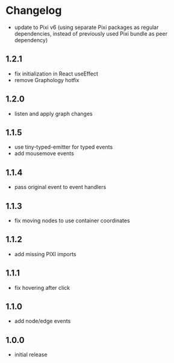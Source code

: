 # Changelog

- update to Pixi v6 (using separate Pixi packages as regular dependencies, instead of previously used Pixi bundle as peer dependency)

## 1.2.1

- fix initialization in React useEffect
- remove Graphology hotfix

## 1.2.0

- listen and apply graph changes
## 1.1.5

- use tiny-typed-emitter for typed events
- add mousemove events

## 1.1.4

- pass original event to event handlers

## 1.1.3

- fix moving nodes to use container coordinates

## 1.1.2

- add missing PIXI imports

## 1.1.1

- fix hovering after click

## 1.1.0

- add node/edge events

## 1.0.0

- initial release